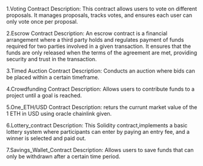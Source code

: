 1.Voting Contract
Description: This contract allows users to vote on different proposals. It manages proposals, tracks votes, and ensures each user can only vote once per proposal.

2.Escrow Contract
Description: An escrow contract is a financial arrangement where a third party holds and regulates payment of funds required for two parties involved in a given transaction. It ensures that the funds are only released when the terms of the agreement are met, providing security and trust in the transaction.

3.Timed Auction Contract
Description: Conducts an auction where bids can be placed within a certain timeframe.

4.Crowdfunding Contract
Description: Allows users to contribute funds to a project until a goal is reached.

5.One_ETH/USD Contract
Description: returs the currunt market value of the 1 ETH in USD using oracle chainlink given.

6.Lottery_contract
Description: This Solidity contract,implements a basic lottery system where participants can enter by paying an entry fee, and a winner is selected and paid out.

7.Savings_Wallet_Contract
Description: Allows users to save funds that can only be withdrawn after a certain time period.